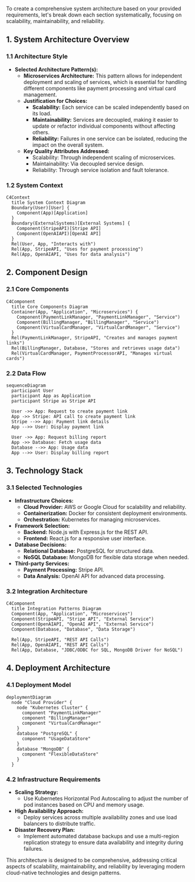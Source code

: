 To create a comprehensive system architecture based on your provided requirements, let's break down each section systematically, focusing on scalability, maintainability, and reliability.

## 1. System Architecture Overview

### 1.1 Architecture Style
- **Selected Architecture Pattern(s):** 
  - **Microservices Architecture:** This pattern allows for independent deployment and scaling of services, which is essential for handling different components like payment processing and virtual card management.
  - **Justification for Choices:**
    - **Scalability:** Each service can be scaled independently based on its load.
    - **Maintainability:** Services are decoupled, making it easier to update or refactor individual components without affecting others.
    - **Reliability:** Failures in one service can be isolated, reducing the impact on the overall system.
  - **Key Quality Attributes Addressed:**
    - Scalability: Through independent scaling of microservices.
    - Maintainability: Via decoupled service design.
    - Reliability: Through service isolation and fault tolerance.

### 1.2 System Context
```mermaid
C4Context
  title System Context Diagram
  Boundary(User)[User] {
    Component(App)[Application]
  }
  Boundary(ExternalSystems)[External Systems] {
    Component(StripeAPI)[Stripe API]
    Component(OpenAIAPI)[OpenAI API]
  }
  Rel(User, App, "Interacts with")
  Rel(App, StripeAPI, "Uses for payment processing")
  Rel(App, OpenAIAPI, "Uses for data analysis")
```

## 2. Component Design

### 2.1 Core Components
```mermaid
C4Component
  title Core Components Diagram
  Container(App, "Application", "Microservices") {
    Component(PaymentLinkManager, "PaymentLinkManager", "Service")
    Component(BillingManager, "BillingManager", "Service")
    Component(VirtualCardManager, "VirtualCardManager", "Service")
  }
  Rel(PaymentLinkManager, StripeAPI, "Creates and manages payment links")
  Rel(BillingManager, Database, "Stores and retrieves usage data")
  Rel(VirtualCardManager, PaymentProcessorAPI, "Manages virtual cards")
```

### 2.2 Data Flow
```mermaid
sequenceDiagram
  participant User
  participant App as Application
  participant Stripe as Stripe API

  User ->> App: Request to create payment link
  App ->> Stripe: API call to create payment link
  Stripe -->> App: Payment link details
  App -->> User: Display payment link

  User ->> App: Request billing report
  App ->> Database: Fetch usage data
  Database -->> App: Usage data
  App -->> User: Display billing report
```

## 3. Technology Stack

### 3.1 Selected Technologies
- **Infrastructure Choices:** 
  - **Cloud Provider:** AWS or Google Cloud for scalability and reliability.
  - **Containerization:** Docker for consistent deployment environments.
  - **Orchestration:** Kubernetes for managing microservices.
- **Framework Selection:** 
  - **Backend:** Node.js with Express.js for the REST API.
  - **Frontend:** React.js for a responsive user interface.
- **Database Decisions:** 
  - **Relational Database:** PostgreSQL for structured data.
  - **NoSQL Database:** MongoDB for flexible data storage when needed.
- **Third-party Services:** 
  - **Payment Processing:** Stripe API.
  - **Data Analysis:** OpenAI API for advanced data processing.

### 3.2 Integration Architecture
```mermaid
C4Component
  title Integration Patterns Diagram
  Component(App, "Application", "Microservices")
  Component(StripeAPI, "Stripe API", "External Service")
  Component(OpenAIAPI, "OpenAI API", "External Service")
  Component(Database, "Database", "Data Storage")

  Rel(App, StripeAPI, "REST API Calls")
  Rel(App, OpenAIAPI, "REST API Calls")
  Rel(App, Database, "JDBC/ODBC for SQL, MongoDB Driver for NoSQL")
```

## 4. Deployment Architecture

### 4.1 Deployment Model
```mermaid
deploymentDiagram
  node "Cloud Provider" {
    node "Kubernetes Cluster" {
      component "PaymentLinkManager"
      component "BillingManager"
      component "VirtualCardManager"
    }
    database "PostgreSQL" {
      component "UsageDataStore"
    }
    database "MongoDB" {
      component "FlexibleDataStore"
    }
  }
```

### 4.2 Infrastructure Requirements
- **Scaling Strategy:** 
  - Use Kubernetes Horizontal Pod Autoscaling to adjust the number of pod instances based on CPU and memory usage.
- **High Availability Approach:** 
  - Deploy services across multiple availability zones and use load balancers to distribute traffic.
- **Disaster Recovery Plan:** 
  - Implement automated database backups and use a multi-region replication strategy to ensure data availability and integrity during failures.

This architecture is designed to be comprehensive, addressing critical aspects of scalability, maintainability, and reliability by leveraging modern cloud-native technologies and design patterns.